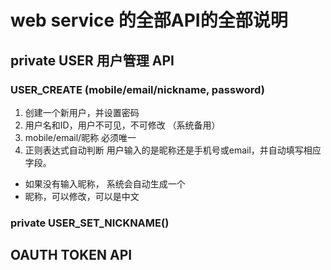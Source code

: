 # web service 的全部API的全部说明

## private USER 用户管理 API
### USER_CREATE (mobile/email/nickname, password)
1. 创建一个新用户，并设置密码
2. 用户名和ID，用户不可见，不可修改 （系统备用）
3. mobile/email/昵称 必须唯一
4. 正则表达式自动判断 用户输入的是昵称还是手机号或email，并自动填写相应字段。
  - 如果没有输入昵称， 系统会自动生成一个
  - 昵称，可以修改，可以是中文

### private USER_SET_NICKNAME()



## OAUTH TOKEN API
